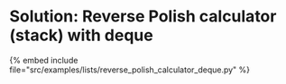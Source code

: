 # Solution: Reverse Polish calculator (stack) with deque


{% embed include file="src/examples/lists/reverse_polish_calculator_deque.py" %}
